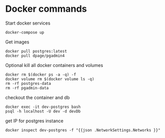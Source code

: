 # Docker commands

Start docker services
```
docker-compose up
```

Get images
```
docker pull postgres:latest
docker pull dpage/pgadmin4
```

Optional kill all docker containers and volumes
```
docker rm $(docker ps -a -q) -f
docker volume rm $(docker volume ls -q)
rm -rf postgres-data
rm -rf pgadmin-data
```

checkout the container and db
```
docker exec -it dev-postgres bash
psql -h localhost -U dev -d devDb
```


get IP for postgres instance
```
docker inspect dev-postgres -f "{{json .NetworkSettings.Networks }}"
```
